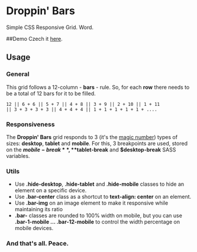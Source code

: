 Droppin' Bars
=============

Simple CSS Responsive Grid. Word.

##Demo
Czech it [here](oka).

## Usage

### General

This grid follows a 12-column - **bars** - rule. So, for each **row** there needs to be a total of 12 bars for it to be filled.

	12 || 6 + 6 || 5 + 7 || 4 + 8 || 3 + 9 || 2 + 10 || 1 + 11 
	|| 3 + 3 + 3 + 3 || 4 + 4 + 4 || 1 + 1 + 1 + 1 + 1 + ....

### Responsiveness

The <b>Droppin' Bars</b> grid responds to 3 (it's the <a href="https://www.youtube.com/watch?v=0irL1M15DH8">magic number</a>) types of sizes: **desktop**, **tablet** and **mobile**. 
For this, 3 breakpoints are used, stored on the **$mobile-break**, **$tablet-break** and **$desktop-break** SASS variables.

### Utils

* Use **.hide-desktop**, **.hide-tablet** and **.hide-mobile** classes to hide an element on a specific device.
* Use **.bar-center** class as a shortcut to **text-align: center** on an element.
* Use **.bar-img** on an image element to make it responsive while maintaining its ratio
* **.bar-** classes are rounded to 100% width on mobile, but you can use **.bar-1-mobile ... .bar-12-mobile** to control the width percentage on mobile devices.

### And that's all. Peace.